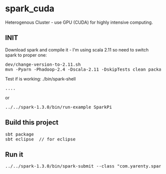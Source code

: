 # spark_cuda
Heterogenous Cluster - use GPU (CUDA) for highly intensive computing.


## INIT
Download spark and compile it - I'm using scala 2.11 so need to switch spark to proper one:
<pre>
dev/change-version-to-2.11.sh
mvn -Pyarn -Phadoop-2.4 -Dscala-2.11 -DskipTests clean package
</pre>
Test if is working:
./bin/spark-shell 
<pre>
....
</pre>
or
<pre>
../../spark-1.3.0/bin/run-example SparkPi
</pre>

## Build this project
<pre>
sbt package
sbt eclipse  // for eclipse
</pre>


## Run it
<pre>
../../spark-1.3.0/bin/spark-submit --class "com.yarenty.spark.SimpleApp" --master local[4] target/scala-2.11/spark_cuda_2.11-1.0.0.jar
</pre>
